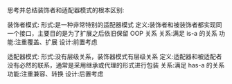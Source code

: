 思考并总结装饰者和适配器模式的根本区别:

装饰者模式:
形式:是一种非常特别的适配器模式
定义:装饰者和被装饰者都实现同一个接口，主要目的是为了扩展之后依旧保留 OOP 关系
关系:满足 is-a 的关系
功能:注重覆盖、扩展
设计:前置考虑

适配器模式:
形式:没有层级关系，装饰器模式有层级关系
定义:适配器和被适配者没有必然的联系，通常是采用继承或代理的形式进行包装
关系:满足 has-a 的关系
功能:注重兼容、转换
设计:后置考虑
